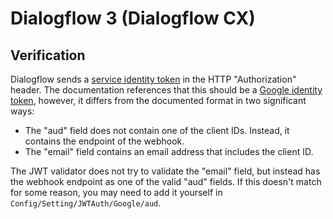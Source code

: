 # Dialogflow 3 (Dialogflow CX)

## Verification

Dialogflow sends a 
[service identity token](https://cloud.google.com/dialogflow/cx/docs/concept/webhook#id-token) 
in the HTTP "Authorization" header. The documentation references that this should be a 
[Google identity token](https://developers.google.com/identity/sign-in/web/backend-auth#verify-the-integrity-of-the-id-token),
however, it differs from the documented format in two significant ways:

* The "aud" field does not contain one of the client IDs. Instead, it contains
    the endpoint of the webhook.
* The "email" field contains an email address that includes the client ID.

The JWT validator does not try to validate the "email" field, but instead has
the webhook endpoint as one of the valid "aud" fields. If this doesn't match
for some reason, you may need to add it yourself in `Config/Setting/JWTAuth/Google/aud`.






